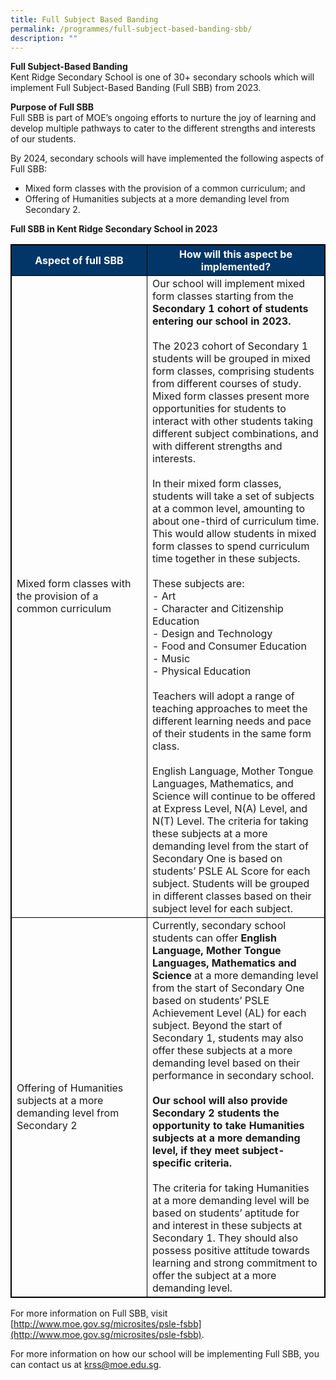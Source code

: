 ```yaml
---
title: Full Subject Based Banding
permalink: /programmes/full-subject-based-banding-sbb/
description: ""
---
```

**Full Subject-Based Banding** <br>
Kent Ridge Secondary School is one of 30+ secondary schools which will implement Full Subject-Based Banding (Full SBB) from 2023.

**Purpose of Full SBB** <br>
Full SBB is part of MOE’s ongoing efforts to nurture the joy of learning and develop multiple pathways to cater to the different strengths and interests of our students.

By 2024, secondary schools will have implemented the following aspects of Full SBB:

*   Mixed form classes with the provision of a common curriculum; and
*   Offering of Humanities subjects at a more demanding level from Secondary 2.

**Full SBB in Kent Ridge Secondary School in 2023**

<html>
<style>
table, th, td {
  border:0.5px solid black;
}
</style>
<tbody>
<table style="width:100%">
  <tr style="background-color:#033668">
    <th style="font-weight:bold; color:#ffffff; text-align: center;width: 200px;">Aspect of full SBB</th>
    <th style="font-weight:bold; color:#ffffff; text-align: center;">How will this aspect be implemented?</th>
  </tr>
	<tr>
	 <td>Mixed form classes with the provision of a common curriculum</td>
    <td>Our school will implement mixed form classes starting from the <span style="font-weight:bold">Secondary 1 cohort of students entering our school in 2023.</span><br><br>
The 2023 cohort of Secondary 1 students will be grouped in mixed form classes, comprising students from different courses of study. Mixed form classes present more opportunities for students to interact with other students taking different subject combinations, and with different strengths and interests.<br><br>
In their mixed form classes, students will take a set of subjects at a common level, amounting to about one-third of curriculum time. This would allow students in mixed form classes to spend curriculum time together in these subjects.<br>
<br>These subjects are:<br>- Art<br>- Character and Citizenship Education<br>- Design and Technology<br>- Food and Consumer Education<br>- Music<br>- Physical Education<br><br>
Teachers will adopt a range of teaching approaches to meet the different learning needs and pace of their students in the same form class.<br><br>English Language, Mother Tongue Languages, Mathematics, and Science will continue to be offered at Express Level, N(A) Level, and N(T) Level. The criteria for taking these subjects at a more demanding level from the start of Secondary One is based on students’ PSLE AL Score for each subject. Students will be grouped in different classes based on their subject level for each subject.</td>
  </tr>
	<tr>
	 <td>Offering of Humanities subjects at a more demanding level from Secondary 2</td>
    <td>Currently, secondary school students can offer <span style="font-weight:bold">English Language, Mother Tongue Languages,</span> <span style="font-weight:bold">Mathematics and Science</span> at a more demanding level from the start of Secondary One based on students’ PSLE Achievement Level (AL) for each subject. Beyond the start of Secondary 1, students may also offer these subjects at a more demanding level based on their performance in secondary school.<br><span style="font-weight:bold"><br>Our school will also provide Secondary 2 students the opportunity to take Humanities subjects at a more demanding level, if they meet subject-specific criteria.</span><br><br>The criteria for taking Humanities at a more demanding level will be based on students’ aptitude for and interest in these subjects at Secondary 1. They should also possess positive attitude towards learning and strong commitment to offer the subject at a more demanding level.</td>
	</tr>
</table>
</tbody>
	</html>
   
For more information on Full SBB, visit [http://www.moe.gov.sg/microsites/psle-fsbb](http://www.moe.gov.sg/microsites/psle-fsbb).

For more information on how our school will be implementing Full SBB, you can contact us at [krss@moe.edu.sg](mailto:krss@moe.edu.sg).
